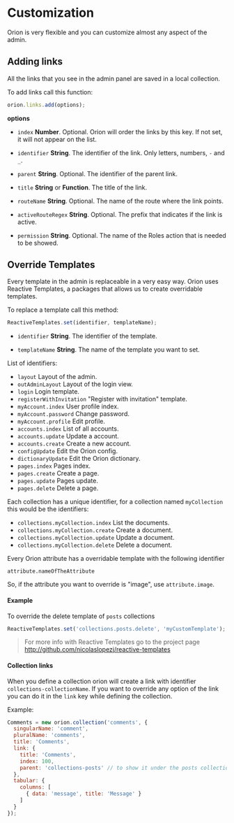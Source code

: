 # Customization

Orion is very flexible and you can customize almost any aspect of the admin.

## Adding links

All the links that you see in the admin panel are saved in a local collection.

To add links call this function:

```js
orion.links.add(options);
```

**options**

- ```index``` **Number**. Optional. Orion will order the links by this key. If not set, it will not appear on the list.

- ```identifier``` **String**. The identifier of the link. Only letters, numbers, ```-``` and ```_```.

- ```parent``` **String**. Optional. The identifier of the parent link.

- ```title``` **String** or **Function**. The title of the link.

- ```routeName``` **String**. Optional. The name of the route where the link points.

- ```activeRouteRegex``` **String**. Optional. The prefix that indicates if the link is active.

- ```permission``` **String**. Optional. The name of the Roles action that is needed to be showed.

## Override Templates

Every template in the admin is replaceable in a very easy way.
Orion uses Reactive Templates, a packages that allows us to create overridable templates.

To replace a template call this method:

```js
ReactiveTemplates.set(identifier, templateName);
```

- ```identifier``` **String**. The identifier of the template.

- ```templateName``` **String**. The name of the template you want to set.

List of identifiers:

- ```layout``` Layout of the admin.
- ```outAdminLayout``` Layout of the login view.
- ```login``` Login template.
- ```registerWithInvitation``` "Register with invitation" template.
- ```myAccount.index``` User profile index.
- ```myAccount.password``` Change password.
- ```myAccount.profile``` Edit profile.
- ```accounts.index``` List of all accounts.
- ```accounts.update``` Update a account.
- ```accounts.create``` Create a new account.
- ```configUpdate``` Edit the Orion config.
- ```dictionaryUpdate``` Edit the Orion dictionary.
- ```pages.index``` Pages index.
- ```pages.create``` Create a page.
- ```pages.update``` Pages update.
- ```pages.delete``` Delete a page.

Each collection has a unique identifier, for a collection named ```myCollection``` this would be the identifiers:

- ```collections.myCollection.index``` List the documents.
- ```collections.myCollection.create``` Create a document.
- ```collections.myCollection.update``` Update a document.
- ```collections.myCollection.delete``` Delete a document.

Every Orion attribute has a overridable template with the following identifier

```
attribute.nameOfTheAttribute
```

So, if the attribute you want to override is "image", use ```attribute.image```.

#### Example

To override the delete template of ```posts``` collections

```js
ReactiveTemplates.set('collections.posts.delete', 'myCustomTemplate');
```

> For more info with Reactive Templates go to the project page http://github.com/nicolaslopezj/reactive-templates

#### Collection links

When you define a collection orion will create a link with identifier ```collections-collectionName```.
If you want to override any option of the link you can do it in the ```link``` key while defining the collection.

Example:
```js
Comments = new orion.collection('comments', {
  singularName: 'comment',
  pluralName: 'comments',
  title: 'Comments',
  link: {
    title: 'Comments',
    index: 100,
    parent: 'collections-posts' // to show it under the posts collection link
  },
  tabular: {
    columns: [
      { data: 'message', title: 'Message' }
    ]
  }
});

```
